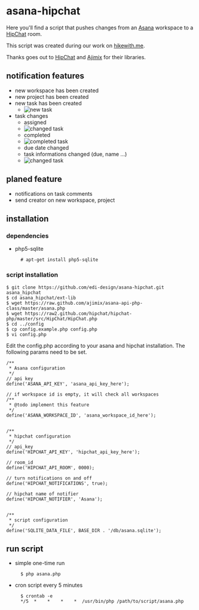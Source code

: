 asana-hipchat
=============

Here you'll find a script that pushes changes from an [Asana](https://www.asana.com) workspace to a [HipChat](https://www.hipchat.com) room.

This script was created during our work on [hikewith.me](http://hikewith.me).

Thanks goes out to [HipChat](https://github.com/hipchat/hipchat-php) and [Ajimix](https://github.com/ajimix/asana-api-php-class) for their libraries.

## notification features

* new workspace has been created
* new project has been created
* new task has been created
	* ![new task](http://img.edi-design.net/github/asana_hipchat/created_task_v2.png)
* task changes
	* assigned
	* ![changed task](http://img.edi-design.net/github/asana_hipchat/assigned_task_v2.png)
	* completed 
	* ![completed task](http://img.edi-design.net/github/asana_hipchat/completed_task_v2.png)
	* due date changed
	* task informations changed (due, name ...)
	* ![changed task](http://img.edi-design.net/github/asana_hipchat/changed_task_v2.png)

## planed feature

* notifications on task comments
* send creator on new workspace, project

## installation

### dependencies
* php5-sqlite

		# apt-get install php5-sqlite

### script installation
	$ git clone https://github.com/edi-design/asana-hipchat.git asana_hipchat
	$ cd asana_hipchat/ext-lib
	$ wget https://raw.github.com/ajimix/asana-api-php-class/master/asana.php
	$ wget https://raw2.github.com/hipchat/hipchat-php/master/src/HipChat/HipChat.php
	$ cd ../config
	$ cp config.example.php config.php
	$ vi config.php

Edit the config.php according to your asana and hipchat installation.
The following params need to be set.

```
/**
 * Asana configuration
 */
// api key
define('ASANA_API_KEY', 'asana_api_key_here');

// if workspace id is empty, it will check all workspaces
/**
 * @todo implement this feature
 */
define('ASANA_WORKSPACE_ID', 'asana_workspace_id_here');


/**
 * hipchat configuration
 */
// api_key
define('HIPCHAT_API_KEY', 'hipchat_api_key_here');

// room_id
define('HIPCHAT_API_ROOM', 0000);

// turn notifications on and off
define('HIPCHAT_NOTIFICATIONS', true);

// hipchat name of notifier
define('HIPCHAT_NOTIFIER', 'Asana');


/**
 * script configuration
 */
define('SQLITE_DATA_FILE', BASE_DIR . '/db/asana.sqlite');
```

## run script

* simple one-time run

		$ php asana.php 
* cron script every 5 minutes

		$ crontab -e
		*/5  *    *    *    *  /usr/bin/php /path/to/script/asana.php
	
